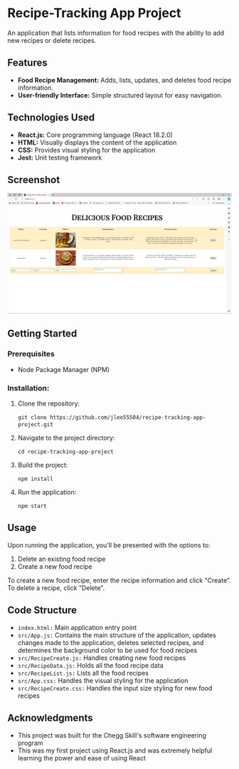 # Recipe-Tracking App Project

An application that lists information for food recipes with the ability to add new recipes or delete recipes.

## Features

  - **Food Recipe Management:** Adds, lists, updates, and deletes food recipe information.
  - **User-friendly Interface:** Simple structured layout for easy navigation.

## Technologies Used

  * **React.js:** Core programming language (React 18.2.0)
  * **HTML:** Visually displays the content of the application
  * **CSS:** Provides visual styling for the application
  * **Jest:** Unit testing framework

## Screenshot

![Alt text](https://github.com/jlee55504/recipe-tracking-app-project/blob/main/img/recipe-tracking-app-project%20image.png?raw=true "recipe tracking app project screenshot")

## Getting Started

### Prerequisites

  - Node Package Manager (NPM)

### Installation:

  1. Clone the repository:
     ```
     git clone https://github.com/jlee55504/recipe-tracking-app-project.git
     ```
  2. Navigate to the project directory:
     ```
     cd recipe-tracking-app-project
     ```
  3. Build the project:
     ```
     npm install
     ```
  4. Run the application:
     ```
     npm start
     ```

## Usage

Upon running the application, you'll be presented with the options to:

  1. Delete an existing food recipe
  2. Create a new food recipe

To create a new food recipe, enter the recipe information and click "Create". 
To delete a recipe, click "Delete". 

## Code Structure

  - ``index.html:`` Main application entry point
  - ``src/App.js:`` Contains the main structure of the application, updates changes made to the application, deletes selected recipes, and determines the background color to be used for food recipes
  - ``src/RecipeCreate.js:`` Handles creating new food recipes
  - ``src/RecipeData.js:`` Holds all the food recipe data
  - ``src/RecipeList.js:`` Lists all the food recipes
  - ``src/App.css:`` Handles the visual styling for the application
  - ``src/RecipeCreate.css:`` Handles the input size styling for new food recipes

## Acknowledgments

  - This project was built for the Chegg Skill's software engineering program
  - This was my first project using React.js and was extremely helpful learning the power and ease of using React  

